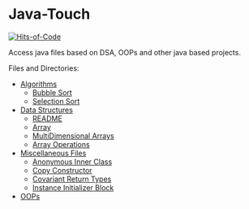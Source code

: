 # Java-Touch
[![Hits-of-Code](https://hitsofcode.com/github/kanav-arora/java-touch?branch=master)](https://hitsofcode.com/github/kanav-arora/java-touch/view?branch=master)

Access java files based on DSA, OOPs and other java based projects.

Files and Directories:

- [Algorithms](Algorithms)
    - [Bubble Sort](BubbleSort.java)
    - [Selection Sort](SelectionSort.java)
- [Data Structures](Data-Structures)
    - [README](Data-Structures/README.md)
    - [Array](Data-Structures/Array.java)
    - [MultiDimensional Arrays](Data-Structures/Multidimensional-Arrays)
    - [Array Operations](Data-Structures/Operations)
- [Miscellaneous Files](Miscellaneous)
    - [Anonymous Inner Class](Miscellaneous/Anonymous_Inner.java)
    - [Copy Constructor](Miscellaneous/Copy_Constructor.java)
    - [Covariant Return Types](Miscellaneous/Covariant_Return.java)
    - [Instance Initializer Block](Miscellaneous/Instance_Initializer_Block.java)
- [OOPs](OOPs)
